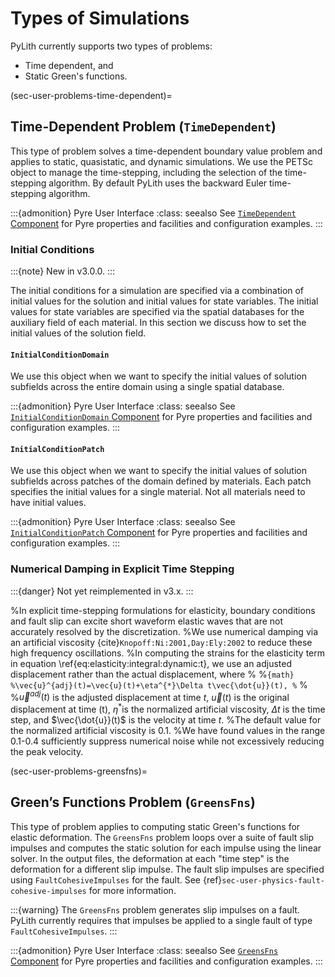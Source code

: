 # Types of Simulations

PyLith currently supports two types of problems:

* Time dependent, and
* Static Green's functions.

(sec-user-problems-time-dependent)=
## Time-Dependent Problem (`TimeDependent`)

This type of problem solves a time-dependent boundary value problem and applies to static, quasistatic, and dynamic simulations.
We use the PETSc object to manage the time-stepping, including the selection of the time-stepping algorithm.
By default PyLith uses the backward Euler time-stepping algorithm.

:::{admonition} Pyre User Interface
:class: seealso
See [`TimeDependent` Component](../components/problems/TimeDependent.md) for Pyre properties and facilities and configuration examples.
:::

### Initial Conditions

:::{note}
New in v3.0.0.
:::

The initial conditions for a simulation are specified via a combination of initial values for the solution and initial values for state variables.
The initial values for state variables are specified via the spatial databases for the auxiliary field of each material.
In this section we discuss how to set the initial values of the solution field.

#### `InitialConditionDomain`

We use this object when we want to specify the initial values of solution subfields across the entire domain using a single spatial database.

:::{admonition} Pyre User Interface
:class: seealso
See [`InitialConditionDomain` Component](../components/problems/InitialConditionDomain.md) for Pyre properties and facilities and configuration examples.
:::

#### `InitialConditionPatch`

We use this object when we want to specify the initial values of solution subfields across patches of the domain defined by materials.
Each patch specifies the initial values for a single material.
Not all materials need to have initial values.

:::{admonition} Pyre User Interface
:class: seealso
See [`InitialConditionPatch` Component](../components/problems/InitialConditionPatch.md) for Pyre properties and facilities and configuration examples.
:::

### Numerical Damping in Explicit Time Stepping

:::{danger}
Not yet reimplemented in v3.x.
:::

%In explicit time-stepping formulations for elasticity, boundary conditions and fault slip can excite short waveform elastic waves that are not accurately resolved by the discretization.
%We use numerical damping via an artificial viscosity {cite}`Knopoff:Ni:2001,Day:Ely:2002` to reduce these high frequency oscillations.
%In computing the strains for the elasticity term in equation \ref{eq:elasticity:integral:dynamic:t}, we use an adjusted displacement rather than the actual displacement, where
%
%```{math}
%\vec{u}^{adj}(t)=\vec{u}(t)+\eta^{*}\Delta t\vec{\dot{u}}(t),
%```
%
%$\vec{u}^{adj}(t)$ is the adjusted displacement at time $t$, $\vec{u}(t)$ is the original displacement at time (t), $\eta^{*}$is the normalized artificial viscosity, $\Delta t$ is the time step, and $\vec{\dot{u}}(t)$ is the velocity at time $t$.
%The default value for the normalized artificial viscosity is 0.1.
%We have found values in the range 0.1-0.4 sufficiently suppress numerical noise while not excessively reducing the peak velocity.

(sec-user-problems-greensfns)=
## Green&rsquo;s Functions Problem (`GreensFns`)

This type of problem applies to computing static Green's functions for elastic deformation.
The `GreensFns` problem loops over a suite of fault slip impulses and computes the static solution for each impulse using the linear solver.
In the output files, the deformation at each "time step" is the deformation for a different slip impulse.
The fault slip impulses are specified using `FaultCohesiveImpulses` for the fault.
See {ref}`sec-user-physics-fault-cohesive-impulses` for more information.

:::{warning}
The `GreensFns` problem generates slip impulses on a fault.
PyLith currently requires that impulses be applied to a single fault of type `FaultCohesiveImpulses`.
:::

:::{admonition} Pyre User Interface
:class: seealso
See [`GreensFns` Component](../components/problems/GreensFns.md) for Pyre properties and facilities and configuration examples.
:::
